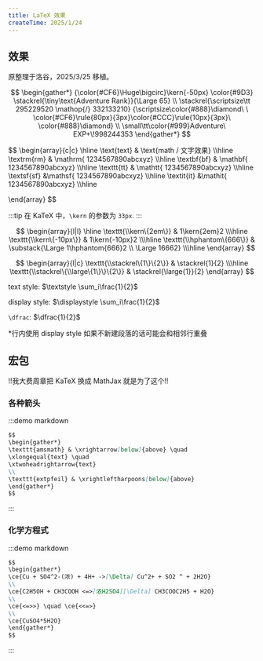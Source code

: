 ```yaml
---
title: LaTeX 效果
createTime: 2025/1/24
---
```


## 效果

原整理于洛谷，2025/3/25 移植。

$$
\begin{gather*}
{\color{#CF6}\Huge\bigcirc}\kern{-50px}
\color{#9D3}
\stackrel{\tiny\text{Adventure Rank}}{\Large 65}
\\
\stackrel{\scriptsize\tt 295229520 \mathop{/} 332133210}
{\scriptsize\color{#888}\diamond\ \ 
\color{#CF6}\rule{80px}{3px}\color{#CCC}\rule{10px}{3px}\ 
\color{#888}\diamond}
\\
\small\tt\color{#999}Adventure\ EXP+\!998244353
\end{gather*}
$$

$$
\begin{array}{c|c}
\hline
\text{text} & \text{math / 文字效果}
\\\hline
\textrm{rm} & \mathrm{
	1234567890abcxyz}
\\\hline
\textbf{bf} & \mathbf{
	1234567890abcxyz}
\\\hline
\texttt{tt} & \mathtt{
	1234567890abcxyz}
\\\hline
\textsf{sf} &\mathsf{
	1234567890abcxyz}
\\\hline
\textit{it} &\mathit{
	1234567890abcxyz}
\\\hline

\end{array}
$$

:::tip
在 KaTeX 中，`\kern` 的参数为 `33px`.
:::

$$
\begin{array}{l|l}
\hline
\texttt{\\kern\{2em\}} & 1\kern{2em}2
\\\hline
\texttt{\\kern\{-10px\}} & 1\kern{-10px}2
\\\hline
\texttt{\\hphantom\{666\}} & \substack{\Large 1\hphantom{666}2 \\ \Large 16662}
\\\hline
\end{array}
$$

$$
\begin{array}{l|c}
\texttt{\\stackrel\{1\}\{2\}} & \stackrel{1}{2}
\\\hline
\texttt{\\stackrel\{\\large\{1\}\}\{2\}} & \stackrel{\large{1}}{2}
\end{array}
$$

text style: $\textstyle \sum_i\frac{1}{2}$

display style: $\displaystyle \sum_i\frac{1}{2}$

`\dfrac`: $\dfrac{1}{2}$

*行内使用 display style 如果不新建段落的话可能会和相邻行重叠

## 宏包

!!我大费周章把 KaTeX 换成 MathJax 就是为了这个!!

### 各种箭头

:::demo markdown
```md
$$
\begin{gather*}
\texttt{amsmath} & \xrightarrow[below]{above} \quad
\xlongequal{text} \quad
\xtwoheadrightarrow{text}
\\
\texttt{extpfeil} & \xrightleftharpoons[below]{above}
\end{gather*}
$$
```
:::

### 化学方程式

:::demo markdown
```md
$$
\begin{gather*}
\ce{Cu + SO4^2-(浓) + 4H+ ->[\Delta] Cu^2+ + SO2 ^ + 2H2O}
\\
\ce{C2H5OH + CH3COOH <=>[浓H2SO4][\Delta] CH3COOC2H5 + H2O}
\\
\ce{<=>>} \quad \ce{<<=>}
\\
\ce{CuSO4*5H2O}
\end{gather*}
$$
```
:::
